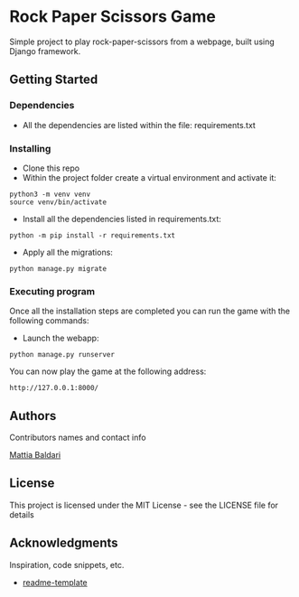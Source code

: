 # Rock Paper Scissors Game

Simple project to play rock-paper-scissors from a webpage, built using Django framework.

## Getting Started

### Dependencies

* All the dependencies are listed within the file: requirements.txt

### Installing

* Clone this repo
* Within the project folder create a virtual environment and activate it:
```
python3 -m venv venv
source venv/bin/activate
```
* Install all the dependencies listed in requirements.txt:
 ```
python -m pip install -r requirements.txt
```
* Apply all the migrations:
 ```
python manage.py migrate
```


### Executing program
Once all the installation steps are completed you can run the game with the following commands:
* Launch the webapp:
```
python manage.py runserver
```
You can now play the game at the following address:
```
http://127.0.0.1:8000/
```
## Authors

Contributors names and contact info

[Mattia Baldari](https://github.com/Meru3m)

## License

This project is licensed under the MIT License - see the LICENSE file for details

## Acknowledgments

Inspiration, code snippets, etc.
* [readme-template](https://gist.github.com/DomPizzie/7a5ff55ffa9081f2de27c315f5018afc)